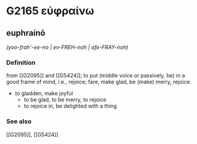 # G2165 εὐφραίνω

## euphraínō

_(yoo-frah'-ee-no | ev-FREH-noh | afe-FRAY-noh)_

### Definition

from [[G2095]] and [[G5424]]; to put (middle voice or passively, be) in a good frame of mind, i.e., rejoice; fare, make glad, be (make) merry, rejoice.

- to gladden, make joyful
  - to be glad, to be merry, to rejoice
  - to rejoice in, be delighted with a thing

### See also

[[G2095]], [[G5424]]

